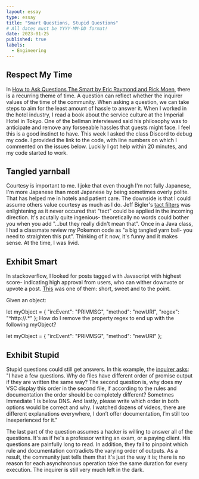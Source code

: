 ```yaml
---
layout: essay
type: essay
title: "Smart Questions, Stupid Questions"
# All dates must be YYYY-MM-DD format!
date: 2023-01-25
published: true
labels:
  - Engineering
---
```




## Respect My Time

In [How to Ask Questions The Smart by Eric Raymond and Rick Moen](http://www.catb.org/esr/faqs/smart-questions.html), there is a recurring theme of time.  A question can reflect whether the inquirer values of the time of the community. When asking a question, we can take steps to aim for the least amount of hassle to answer it. When I worked in the hotel industry, I read a book about the service culture at the Imperial Hotel in Tokyo. One of the bellman interviewed said his philosophy was to anticipate and remove any forseeable hassles that guests might face. I feel this is a good instinct to have. This week I asked the class Discord to debug my code. I provided the link to the code, with line numbers on which I commented on the issues below. Luckily I got help within 20 minutes, and my code started to work.


## Tangled yarnball 

Courtesy is important to me. I joke that even though I'm not fully Japanese, I'm more Japanese than most Japanese by being sometimes overly polite.  That has helped me in hotels and patient care. The  downside is that I could assume others value courtesy as much as I do.  Jeff Bigler's [tact filters](https://www.mit.edu/~jcb/tact.html) was enlightening as it never occured that "tact" could be applied in the incoming direction. It's acutally quite ingenious- theoretically no words could bother you when you add "...but they really didn't mean that".  Once in a Java class, I had a classmate review my Pokemon code as "a big tangled yarn ball- you need to straighten this put". Thinking of it now, it's funny and it makes sense. At the time, I was livid. 

## Exhibit Smart 

In stackoverflow, I looked for posts tagged with Javascript with highest score- indicating high approval from users, who can wither downvote or upvote a post. [This](https://stackoverflow.com/questions/208105/how-do-i-remove-a-property-from-a-javascript-object) was one of them: short, sweet and to the point. 


Given an object:

let myObject = {
  "ircEvent": "PRIVMSG",
  "method": "newURI",
  "regex": "^http://.*"
};
How do I remove the property regex to end up with the following myObject?

let myObject = {
  "ircEvent": "PRIVMSG",
  "method": "newURI"
};



## Exhibit Stupid

Stupid questions could still get answers. In this example, the [inquirer asks](https://stackoverflow.com/questions/77883878/different-outputs-in-node-event-loop): "I have a few questions. Why do files have different order of promise output if they are written the same way? The second question is, why does my VSC display this order in the second file, if according to the rules and documentation the order should be completely different? Sometmes Immediate 1 is below DNS. And lastly, please write which order in both options would be correct and why. I watched dozens of videos, there are different explanations everywhere, I don’t offer documentation, I’m still too inexperienced for it." 

The last part of the question assumes a hacker is willing to answer all of the questions. It's as if he's a professor writing an exam, or a paying client. His questions are painfully long to read. In addition, they fail to pinpoint which rule and documentation contradicts the varying order of outputs. As a result, the community just tells them that it's just the way it is; there is no reason for each asynchronous operation take the same duration for every execution. The inquirer is still very much left in the dark.  
